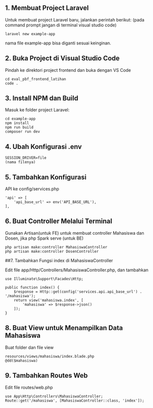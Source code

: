 ## 1. Membuat Project Laravel

Untuk membuat project Laravel baru, jalankan perintah berikut: (pada command prompt jangan di terminal visual studio code)

```
laravel new example-app
```
nama file example-app bisa diganti sesuai keinginan.

## 2. Buka Project di Visual Studio Code

Pindah ke direktori project frontend dan buka dengan VS Code
```
cd eval_pbf_frontend_latihan
code .
```

## 3. Install NPM dan Build
Masuk ke folder project Laravel:

```
cd example-app
npm install
npm run build
composer run dev
```

## 4. Ubah Konfigurasi .env

```
SESSION_DRIVER=file
(nama filenya)
```
## 5. Tambahkan Konfigurasi 
API ke config/services.php
```
'api' => [
    'api_base_url' => env('API_BASE_URL'),
],
```
## 6. Buat Controller Melalui Terminal
Gunakan Artisan(untuk FE) untuk membuat controller Mahasiswa dan Dosen, jika php Spark serve (untuk BE)

```
php artisan make:controller MahasiswaController
php artisan make:controller DosenController
``` 
##7. Tambahkan Fungsi index di MahasiswaController

Edit file app/Http/Controllers/MahasiswaController.php, dan tambahkan
```
use Illuminate\Support\Facades\Http;

public function index() {
    $response = Http::get(config('services.api.api_base_url') . '/mahasiswa');
    return view('mahasiswa.index', [
        'mahasiswa' => $response->json()
    ]);
}
```
## 8. Buat View untuk Menampilkan Data Mahasiswa
Buat folder dan file view
```
resources/views/mahasiswa/index.blade.php
@dd($mahasiswa)
```

## 9. Tambahkan Routes Web
Edit file routes/web.php
```
use App\Http\Controllers\MahasiswaController;
Route::get('/mahasiswa', [MahasiswaController::class, 'index']);
```
